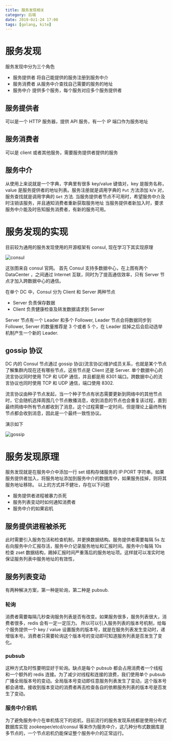 ```yaml
---
title: 服务发现相关
category: 后端
date: 2019-0z1-24 17:00
tags: [golang, kite]
---
```


# 服务发现

服务发现中分为三个角色

- 服务提供者
  将自己能提供的服务注册到服务中介
- 服务消费者
  从服务中介查找自己需要的服务的地址
- 服务中介
  提供多个服务，每个服务对应多个服务提供者

## 服务提供者

可以是一个 HTTP 服务器，提供 API 服务，有一个 IP 端口作为服务地址

## 服务消费者

可以是 client 或者其他服务，需要服务提供者提供的服务

## 服务中介

从使用上来说就是一个字典，字典里有很多 key/value 键值对，key 是服务名称，value 是服务提供者的地址列表。服务注册就是调用字典的 `Put` 方法添加 k/v 对，服务查找就是调用字典的 `Get` 方法.
当服务提供者节点不可用时，希望服务中介及时注销该服务，并且通知消费者重新获取服务地址
当服务提供者新加入时，要求服务中介能及时告知服务消费者，有新的服务可用。

# 服务发现的实现

目前较为通用的服务发现使用的开源框架有 consul, 现在学习下其实现原理

![consul](/image/consul.jpeg)

这张图来自 consul 官网。
首先 Consul 支持多数据中心，在上图有两个 DataCenter ，之间通过 Internet 互联，同时为了提高通信效率，只有 Server 节点才加入跨数据中心的通信。

在单个 DC 中，Consul 分为 Client 和 Server 两种节点

- Server
  负责保存数据
- Client
  负责健康检查及转发数据请求到 Server

Server 节点有一个 Leader 和多个 Follower, Leader 节点会将数据同步到 Follower, Server 的数量推荐是 3 个或者 5 个，在 Leader 挂掉之后会启动选举机制产生一个新的 Leader.

## gossip 协议

DC 内的 Consul 节点通过 gossip 协议(流言协议)维护成员关系，也就是某个节点了解集群内现在还有哪些节点，这些节点是 Client 还是 Server. 单个数据中心的流言协议同时使用 TCP 和 UDP 通信，并且都是用 8301 端口。跨数据中心的流言协议也同时使用 TCP 和 UDP 通信，端口使用 8302.

流言协议由种子节点发起，当一个种子节点有状态需要更新到网络中的其他节点时，它会随机选择周围几个节点散播消息，收到消息的节点也会重复该过程，直到最终网络中所有节点都收到了消息，这个过程需要一定时间，但是理论上最终所有节点都会收到消息，因此是一个最终一致性协议。

演示如下

![gossip](/image/gossip.gif)

# 服务发现原理

服务发现就是在服务中介中添加一行 set 结构存储服务的 IP:PORT 字符串。如果服务提供者加入，将服务地址添加到服务中介的数据库中，如果服务挂掉，则将其服务地址移除。
以上的方式并不健壮，存在以下问题

- 服务提供者进程被暴力杀死
- 服务列表变动时如何通知消费者
- 服务中介的如果宕机

## 服务提供进程被杀死

此时需要引入服务包活和检查机制，并更换数据结构。服务提供者需要每隔 5s 左右向服务中介汇报存活，服务中介记录服务地址和汇报时间。服务中介每隔 10s 检查 zset 数据结构，踢掉汇报时间严重落后的服务地址项。这样就可以准实时地保证服务列表中服务地址的有效性，

## 服务列表变动

有两种解决方案，第一种是轮询，第二种是 pubsub.

### 轮询

消费者需要每隔几秒查询服务列表是否有改变。如果服务很多，服务列表很大，消费者很多，redis 会有一定一定压力。
所以可以引入服务列表的版本号机制，给每个服务提供一个 key / value 设置服务的版本号，就是在服务列表发生变动时，递增版本号。消费者只需要轮询这个版本号的变动即可知道服务列表是否发生了变化。

### pubsub

这种方式及时性要明显好于轮询。缺点是每个 pubsub 都会占用消费者一个线程和一个额外的 redis 连接。为了减少对线程和连接的浪费，我们使用单个 pubsub 广播全局版本号的变动。全局版本号变动即任意服务列表发生了变动，这个版本号都会递增。接收到版本变动的消费者再去检查各自的依赖服务列表的版本号是否发生了变动。

### 服务中介宕机

为了避免服务中介在单机情况下的宕机，目前流行的服务发现系统都是使用分布式数据库实现 zookeeper/etcd/consul 等来作为服务中介，这几种分布式数据库是多节点的，一个节点宕机仍能保证整个服务中介的正常运行。
